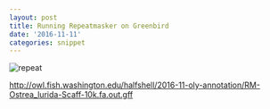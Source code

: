 ```yaml
---
layout: post
title: Running Repeatmasker on Greenbird
date: '2016-11-11'
categories: snippet
---
```



![repeat](../images/repeat.gif)


<http://owl.fish.washington.edu/halfshell/2016-11-oly-annotation/RM-Ostrea_lurida-Scaff-10k.fa.out.gff>
